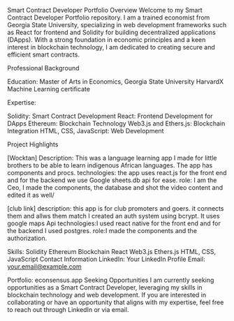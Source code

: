 Smart Contract Developer Portfolio
Overview
Welcome to my Smart Contract Developer Portfolio repository. I am a trained economist from Georgia State University, specializing in web development frameworks such as React for frontend and Solidity for building decentralized applications (DApps). With a strong foundation in economic principles and a keen interest in blockchain technology, I am dedicated to creating secure and efficient smart contracts.

Professional Background

Education:
      Master of Arts in Economics, Georgia State University
      HarvardX Machine Learning certificate

      
Expertise:

Solidity: Smart Contract Development
React: Frontend Development for DApps
Ethereum: Blockchain Technology
Web3.js and Ethers.js: Blockchain Integration
HTML, CSS, JavaScript: Web Development


Project Highlights

[Wocktan]
  Description: This was a language learning app I made for little brothers to be able to learn indigenous African languages. 
              The app has components and procs. 
  technologies:     the app uses react.js for the front end and for the backend we use Google sheets.db api for ease.
  role: I am the Ceo, I made the components, the database and shot the video content and edited it as well/
             
        

[club link]
            description: this app is for club promoters and goers. it connects them and allws them match
                          I created an auth system using bcrypt.
                          It uses google maps Api
            technologies:I used react native for the front end and for the backend I used postgres.
            role:I made the components and the authorization.


Skills:
        Solidity
        Ethereum Blockchain
        React
        Web3.js
        Ethers.js
        HTML, CSS, JavaScript
        Contact Information
        LinkedIn: Your LinkedIn Profile
        Email: your.email@example.com
        
Portfolio: econsensus.app
Seeking Opportunities
I am currently seeking opportunities as a Smart Contract Developer, leveraging my skills in blockchain technology and web development. If you are interested in collaborating or have an opportunity that aligns with my expertise, feel free to reach out through LinkedIn or via email.

